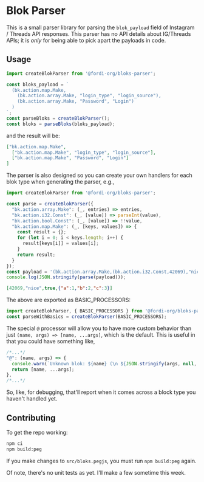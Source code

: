 # Blok Parser

This is a small parser library for parsing the `blok_payload` field of Instagram / Threads API responses.  This parser has no API details about IG/Threads APIs; it is _only_ for being able to pick apart the payloads in code.

## Usage

```javascript
import createBlokParser from '@fordi-org/bloks-parser';

const bloks_payload = `
  (bk.action.map.Make,
    (bk.action.array.Make, "login_type", "login_source"),
    (bk.action.array.Make, "Password", "Login")
  )
`;
const parseBloks = createBlokParser();
const bloks = parseBloks(bloks_payload);
```

and the result will be:

```json
["bk.action.map.Make",
  ["bk.action.map.Make", "login_type", "login_source"],
  ["bk.action.map.Make", "Password", "Login"]
]
```

The parser is also designed so you can create your own handlers for each blok type when generating the parser, e.g.,

```javascript
import createBlokParser from '@fordi-org/bloks-parser';

const parse = createBlokParser({
  "bk.action.array.Make": (_, entries) => entries,
  "bk.action.i32.Const": (_, [value]) => parseInt(value),
  "bk.action.bool.Const": (_, [value]) => !!value,
  "bk.action.map.Make": (_, [keys, values]) => {
    const result = {};
    for (let i = 0; i < keys.length; i++) {
      result[keys[i]] = values[i];
    }
    return result;
  }
});
const payload = '(bk.action.array.Make,(bk.action.i32.Const,42069),"nice",(bk.action.bool.Const,true),bk.action.map.Make,(bk.action.array.Make,"a","b","c"),(bk.action.array.Make,"1","2","3"))';
console.log(JSON.stringify(parse(payload)));
```

```json
[42069,"nice",true,{"a":1,"b":2,"c":3}]
```

The above are exported as BASIC_PROCESSORS:

```javascript
import createBlokParser, { BASIC_PROCESSORS } from '@fordi-org/bloks-parser';
const parseWithBasics = createBlokParser(BASIC_PROCESSORS);
```

The special `@` processor will allow you to have more custom behavior than just `(name, args) => [name, ...args]`, which is the default.  This is useful in that you could have something like,

```javascript
/*...*/
"@": (name, args) => {
  console.warn(`Unknown blok: ${name} (\n ${JSON.stringify(args, null, 2).split('\n').join('\n  ')}\n)`);
  return [name, ...args];
},
/*...*/
```

So, like, for debugging, that'll report when it comes across a block type you haven't handled yet.

## Contributing

To get the repo working:

```bash
npm ci
npm build:peg
```

If you make changes to `src/bloks.pegjs`, you must run `npm build:peg` again.

Of note, there's no unit tests as yet.  I'll make a few sometime this week.
